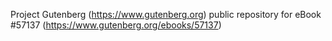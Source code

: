 Project Gutenberg (https://www.gutenberg.org) public repository for
eBook #57137 (https://www.gutenberg.org/ebooks/57137)
